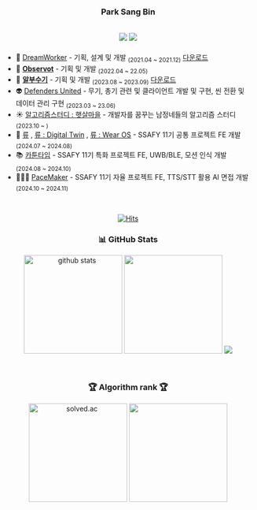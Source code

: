 <div align="center">

  ### Park Sang Bin
  

  <a href="https://ritbul-develop.tistory.com/"><img src="https://img.shields.io/badge/Ritbulog-E5511E?style=badge&logo=Tistory&logoColor=white"/></a> <a href="https://tidy-harmony-366.notion.site/05825c43bfb64d01a30445074eb3b296?pvs=4"><img src="https://img.shields.io/badge/Portfolio-735998?style=badge&logo=Notion&logoColor=white"/></a> 
  ---

</div>

- 💭 [DreamWorker](https://github.com/NurungjiBurger/DreamWorker) - 기획, 설계 및 개발 <sub>(2021.04 ~ 2021.12)</sub> [다운로드](https://play.google.com/store/apps/details?id=com.SangBinPark.DreamWorker&pli=1)
- 🤖 [**Observot**](https://github.com/NurungjiBurger/Observot) - 기획 및 개발 <sub>(2022.04 ~ 22.05)</sub>
- 🥚 [**알부수기**](https://github.com/NurungjiBurger/UnityProject) - 기획 및 개발 <sub>(2023.08 ~ 2023.09)</sub> [다운로드](https://play.google.com/store/apps/details?id=com.SangbinPark.CrashEgg)
- 👽 [Defenders United](https://github.com/NurungjiBurger/DefendersUnited) - 무기, 총기 관련 및 클라이언트 개발 및 구현, 씬 전환 및 데이터 관리 구현 <sub>(2023.03 ~ 23.06)</sub>
- ☀️ [알고리즘스터디 : 햇살마을](https://github.com/HaessalTown/Coding-Test-Study) - 개발자를 꿈꾸는 남정네들의 알고리즘 스터디 <sub>(2023.10 ~ )</sub>
- 🛒 [류](https://github.com/A-two-Z) , [류 : Digital Twin](https://github.com/NurungjiBurger/RYU-DigitalTwin) , [류 : Wear OS](https://github.com/NurungjiBurger/RYU-WearOS) - SSAFY 11기 공통 프로젝트 FE 개발 <sub>(2024.07 ~ 2024.08)</sub>
- 📚 [카툰타임](https://github.com/NurungjiBurger/CartoonTime-Application) - SSAFY 11기 특화 프로젝트 FE, UWB/BLE, 모션 인식 개발 <sub>(2024.08 ~ 2024.10)</sub>
- 🏃🏻‍♂️ [PaceMaker](https://github.com/NurungjiBurger/PaceMaker) - SSAFY 11기 자율 프로젝트 FE, TTS/STT 활용 AI 면접 개발 <sub>(2024.10 ~ 2024.11)</sub>

<br/>

<div align="center">
  
  [![Hits](https://hits.seeyoufarm.com/api/count/incr/badge.svg?url=https%3A%2F%2Fgithub.com%2Fgnsals0904&count_bg=%23DD246F&title_bg=%23FF8484&icon=firefoxbrowser.svg&icon_color=%23E7E7E7&title=hits&edge_flat=false)](https://github.com/NurungjiBurger)
    <div>
        <h3>📊 GitHub Stats </h3>
    </div>
    <div>
        <img
                src="https://github-readme-stats.vercel.app/api?username=NurungjiBurger&show_icons=true&theme=tokyonight&hide_border=true"
                height="200"
                alt="github stats"
        />
        <img
                src="https://github-readme-stats.vercel.app/api/top-langs/?username=NurungjiBurger&theme=tokyonight&hide_border=true"
                height="200"
        />
        <img 
                src="https://github-readme-activity-graph.vercel.app/graph?username=NurungjiBurger&theme=react-dark"
        />
    </div>
    
  <br>
    <div>
        <h3>🏆 Algorithm rank 🏆</h3>
    </div>
    <div>
        <img
                src="http://mazassumnida.wtf/api/v2/generate_badge?boj=qazw181900"
                height="200"
                alt="solved.ac"
        />
        <img
                src="https://banner.codetree.ai/v1/banner/qazw181900"
                height="200"
        />
    </div>
</div>
